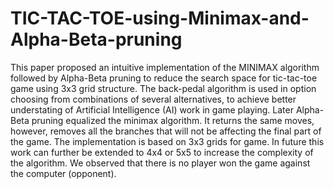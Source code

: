 # TIC-TAC-TOE-using-Minimax-and-Alpha-Beta-pruning
This paper proposed an intuitive implementation of the MINIMAX algorithm followed by Alpha-Beta pruning to reduce the search space for tic-tac-toe game 
using 3x3 grid structure. The back-pedal algorithm is used in option choosing from combinations of several alternatives, 
to achieve better understating of Artificial Intelligence (AI) work in game playing. 
Later Alpha-Beta pruning equalized the minimax algorithm. It returns the same moves, however,
removes all the branches that will not be affecting the final part of the game. The implementation is based on 3x3 grids for game.
In future this work can further be extended to 4x4 or 5x5 to increase the complexity of the algorithm.
We observed that there is no player won the game against the computer (opponent).
